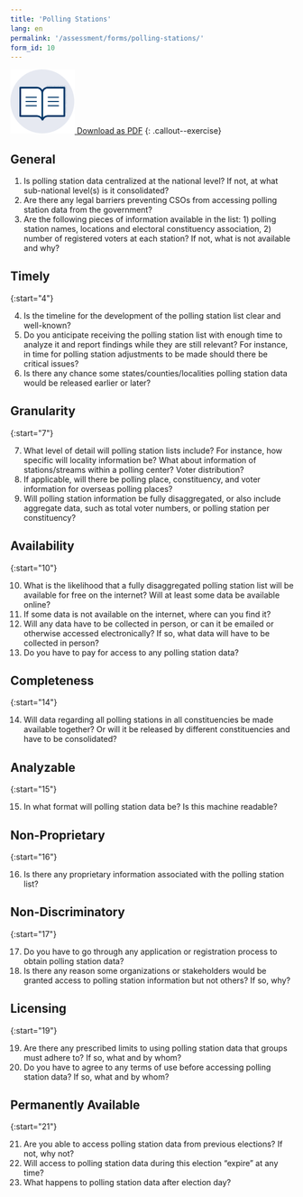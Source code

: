 ```yaml
---
title: 'Polling Stations'
lang: en
permalink: '/assessment/forms/polling-stations/'
form_id: 10
---
```


[![](/assets/images/assessment/supplemental_icon.svg) Download as PDF](/assets/assessment/forms/A_Polling_Stations.pdf)
{: .callout--exercise}

## General

1. Is polling station data centralized at the national level? If not, at what sub-national level(s) is it consolidated?
2. Are there any legal barriers preventing CSOs from accessing polling station data from the government?
3. Are the following pieces of information available in the list: 1) polling station names, locations and electoral constituency association, 2) number of registered voters at each station? If not, what is not available and why?

## Timely

{:start="4"}

4. Is the timeline for the development of the polling station list clear and well-known?
5. Do you anticipate receiving the polling station list with enough time to analyze it and report findings while they are still relevant? For instance, in time for polling station adjustments to be made should there be critical issues?
6. Is there any chance some states/counties/localities polling station data would be released earlier or later?

## Granularity

{:start="7"}

7. What level of detail will polling station lists include? For instance, how specific will locality information be? What about information of stations/streams within a polling center? Voter distribution?
8. If applicable, will there be polling place, constituency, and voter information for overseas polling places?
9. Will polling station information be fully disaggregated, or also include aggregate data, such as total voter numbers, or polling station per constituency?

## Availability

{:start="10"}

10. What is the likelihood that a fully disaggregated polling station list will be available for free on the internet? Will at least some data be available online?
11. If some data is not available on the internet, where can you find it?
12. Will any data have to be collected in person, or can it be emailed or otherwise accessed electronically? If so, what data will have to be collected in person?
13. Do you have to pay for access to any polling station data?

## Completeness

{:start="14"}

14. Will data regarding all polling stations in all constituencies be made available together? Or will it be released by different constituencies and have to be consolidated?

## Analyzable

{:start="15"}

15. In what format will polling station data be? Is this machine readable?

## Non-Proprietary

{:start="16"}

16. Is there any proprietary information associated with the polling station list?

## Non-Discriminatory

{:start="17"}

17. Do you have to go through any application or registration process to obtain polling station data?
18. Is there any reason some organizations or stakeholders would be granted access to polling station information but not others? If so, why?

## Licensing

{:start="19"}

19. Are there any prescribed limits to using polling station data that groups must adhere to? If so, what and by whom?
20. Do you have to agree to any terms of use before accessing polling station data? If so, what and by whom?

## Permanently Available

{:start="21"}

21. Are you able to access polling station data from previous elections? If not, why not?
22. Will access to polling station data during this election “expire” at any time?
23. What happens to polling station data after election day?
